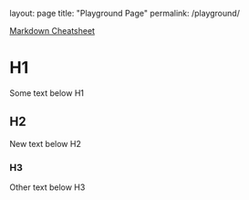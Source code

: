 layout: page
title: "Playground Page"
permalink: /playground/

[Markdown Cheatsheet](https://github.com/adam-p/markdown-here/wiki/Markdown-Cheatsheet)

# H1
Some text below H1
## H2
New text below H2
### H3
Other text below H3